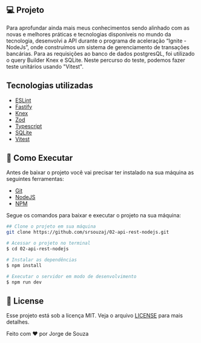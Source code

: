 ## **💻** Projeto

Para aprofundar ainda mais meus conhecimentos sendo alinhado com as novas e melhores práticas e tecnologias disponíveis no mundo da tecnologia, desenvolvi a API durante o programa de aceleração “Ignite - NodeJs”, onde construímos um sistema de gerenciamento de transações bancárias. Para as requisições ao banco de dados postgresQL, foi utilizado o query Builder Knex e SQLite. Neste percurso do teste, podemos fazer teste unitários usando "Vitest".

## Tecnologias utilizadas

- [ESLint](https://eslint.org/)
- [Fastify](https://fastify.dev/)
- [Knex](https://knexjs.org/)
- [Zod](https://zod.dev/)
- [Typescript](https://www.typescriptlang.org/)
- [SQLite](https://www.sqlite.org/)
- [Vitest](https://vitest.dev/)

## **🚀** Como Executar

Antes de baixar o projeto você vai precisar ter instalado na sua máquina as seguintes ferramentas:

- [Git](https://git-scm.com/)
- [NodeJS](https://nodejs.org/en/)
- [NPM](https://www.npmjs.com/)

Segue os comandos para baixar e executar o projeto na sua máquina:

```bash
## Clone o projeto em sua máquina
git clone https://github.com/srsouzaj/02-api-rest-nodejs.git

# Acessar o projeto no terminal
$ cd 02-api-rest-nodejs

# Instalar as dependências
$ npm install

# Executar o servidor em modo de desenvolvimento
$ npm run dev
```

## 📝 License

Esse projeto está sob a licença MIT. Veja o arquivo [LICENSE](https://github.com/srsouzaj/02-api-rest-nodejs/blob/master/LICENSE.md) para mais detalhes.

Feito com ❤️ por Jorge de Souza
